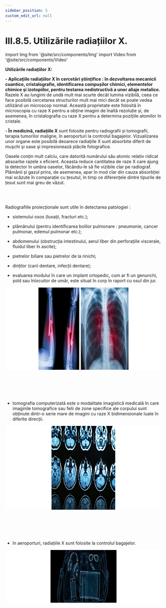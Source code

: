 ```yaml
---
sidebar_position: 5
custom_edit_url: null
---
```


# III.8.5. Utilizările radiațiilor X.





import Img from '@site/src/components/Img'
import Video from '@site/src/components/Video'




<div class="alert alert--warning" role="alert">


**Utilizările radiațiilor X:**

**- Aplicaţiile radiațiilor X în cercetări științifice : în dezvoltarea mecanicii cuantice, cristalografie, identificarea compușilor chimici, elementelor chimice şi izotopiilor, pentru testarea nedistructivă a unor aliaje metalice.** Razele X au lungimi de undă mult mai scurte decât lumina vizibilă, ceea ce face posibilă cercetarea structurilor mult mai mici decât se poate vedea utilizând un microscop normal. Această proprietate este folosită în microscopia cu raze X pentru a obține imagini de înaltă rezoluție și, de asemenea, în cristalografia cu raze X pentru a determina pozițiile atomilor în cristale.

**- În medicină, radiațiile X** sunt folosite pentru radiografii și tomografii, terapia tumorilor maligne, în aeroporturi la controlul bagajelor. Vizualizarea unor organe este posibilă deoarece radiaţiile X sunt absorbite diferit de muşchi şi oase şi impresionează plăcile fotografice.

Oasele conțin mult calciu, care datorită numărului său atomic relativ ridicat absoarbe razele x eficient. Aceasta reduce cantitatea de raze X care ajung la detector în umbra oaselor, făcându-le să fie vizibile clar pe radiograf. Plămânii și gazul prins, de asemenea, apar în mod clar din cauza absorbției mai scăzute în comparație cu țesutul, în timp ce diferențele dintre tipurile de țesut sunt mai greu de văzut. 


<br></br>

Radiografiile proiecționale sunt utile în detectarea patologiei :

- sistemului osos (luxații, fracturi etc.);

- plămânului (pentru identificarea bolilor pulmonare : pneumonie, cancer pulmonar, edemul pulmonar etc.);

- abdomenului (obstrucția intestinului, aerul liber din perforațiile viscerale, fluidul liber în ascite);

- pietrelor biliare sau pietrelor de la rinichi;

- dinților (carii dentare, infecții dentare);

- evaluarea modului în care un implant ortopedic, cum ar fi un genunchi, șold sau înlocuitor de umăr, este situat în corp în raport cu osul din jur. 





<Img className="img-responsive4" src="fizica/clasa12/capitolul3/III-8-5-utilizarile-radiatiilor-x-poza1-radiografie-osoasa-si-pulmonara.png" width="1000" height="265" lazy={false} />

<br></br>
<br></br>


- tomografia computerizată este o modalitate imagistică medicală în care imaginile tomografice sau felii de zone specifice ale corpului sunt obținute dintr-o serie mare de imagini cu raze X bidimensionale luate în diferite direcții.




<Img className="img-responsive4" src="fizica/clasa12/capitolul3/III-8-5-utilizarile-radiatiilor-x-poza2-tomografia-computerizata.png" width="1000" height="270" lazy={false} />

<br></br>
<br></br>

- în aeroporturi, radiațiile X sunt folosite la controlul bagajelor.




<Img className="img-responsive4" src="fizica/clasa12/capitolul3/III-8-5-utilizarile-radiatiilor-x-poza3-radiatii-x-utilizate-la-controlul-bagajelor.png" width="1000" height="170" lazy={false} />




</div>


